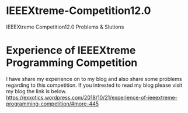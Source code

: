# IEEEXtreme-Competition12.0
IEEEXtreme Competition12.0 Problems &amp; Slutions
# Experience of IEEEXtreme Programming Competition
I have share my experience on to my blog and also share some problems regarding to this competition. If you intrested to read my blog 
please visit my blog the link is below.
 https://exxotics.wordpress.com/2018/10/21/experience-of-ieeextreme-programming-competition/#more-445
